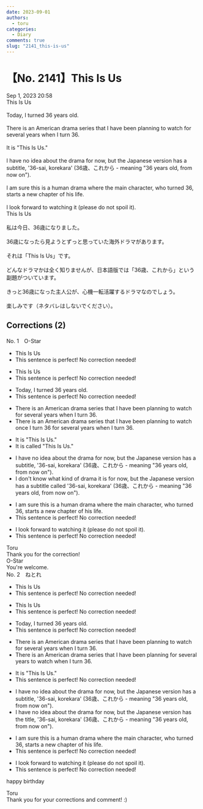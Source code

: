 ```yaml
---
date: 2023-09-01
authors:
  - toru
categories:
  - Diary
comments: true
slug: "2141_this-is-us"
---
```


# 【No. 2141】This Is Us
<div class="date">Sep 1, 2023 20:58</div>
<div id="post"><div id="body_show_ori">
This Is Us<br/><br/>Today, I turned 36 years old.<br/><br/>There is an American drama series that I have been planning to watch for several years when I turn 36.<br/><br/>It is "This Is Us."<br/><br/>I have no idea about the drama for now, but the Japanese version has a subtitle, '36-sai, korekara' (36歳、これから - meaning "36 years old, from now on").<br/><br/>I am sure this is a human drama where the main character, who turned 36, starts a new chapter of his life.<br/><br/>I look forward to watching it (please do not spoil it).
</div></div>

<!-- more -->

<div id="post_ja"><div id="body_show_mo">
This Is Us<br/><br/>私は今日、36歳になりました。<br/><br/>36歳になったら見ようとずっと思っていた海外ドラマがあります。<br/><br/>それは「This Is Us」です。<br/><br/>どんなドラマかは全く知りませんが、日本語版では「36歳、これから」という副題がついています。<br/><br/>きっと36歳になった主人公が、心機一転活躍するドラマなのでしょう。<br/><br/>楽しみです（ネタバレはしないでください）。
</div></div>

## Corrections (2)
<div id="block"><div class="first_name"> No. 1　<span class="just_name">O-Star</span></div><div id="block2">
<ul class="correction_field">
<li class="incorrect">This Is Us</li>
<li class="corrected perfect">This sentence is perfect! No correction needed!</li>
</ul>
<ul class="correction_field">
<li class="incorrect">This Is Us</li>
<li class="corrected perfect">This sentence is perfect! No correction needed!</li>
</ul>
<ul class="correction_field">
<li class="incorrect">Today, I turned 36 years old.</li>
<li class="corrected perfect">This sentence is perfect! No correction needed!</li>
</ul>
<ul class="correction_field">
<li class="incorrect">There is an American drama series that I have been planning to watch for several years when I turn 36.</li>
<li class="corrected correct">
There is an American drama series that I have been planning to watch <span class="f_bold">once I turn 36 </span>for several years <span class="sline"><span class="f_red">when I turn 36</span></span>.
</li>
</ul>
<ul class="correction_field">
<li class="incorrect">It is "This Is Us."</li>
<li class="corrected correct">
It is<span class="f_gray"><span class="f_bold"> called</span></span> "This Is Us."
</li>
</ul>
<ul class="correction_field">
<li class="incorrect">I have no idea about the drama for now, but the Japanese version has a subtitle, '36-sai, korekara' (36歳、これから - meaning "36 years old, from now on").</li>
<li class="corrected correct">
<span class="f_bold">I don't know what kind of drama it is</span> for now, but the Japanese version has a subtitle <span class="f_bold">called</span> '36-sai, korekara' (36歳、これから - meaning "36 years old, from now on").
</li>
</ul>
<ul class="correction_field">
<li class="incorrect">I am sure this is a human drama where the main character, who turned 36, starts a new chapter of his life.</li>
<li class="corrected perfect">This sentence is perfect! No correction needed!</li>
</ul>
<ul class="correction_field">
<li class="incorrect">I look forward to watching it (please do not spoil it).</li>
<li class="corrected perfect">This sentence is perfect! No correction needed!</li>
</ul>
</div><div class="name"><span class="just_name">Toru</span><br>
Thank you for the correction!
</div>
<div class="name"><span class="just_name">O-Star</span><br>
You're welcome.
</div>
</div>
<div id="block"><div class="first_name"> No. 2　<span class="just_name">ねとれ</span></div><div id="block2">
<ul class="correction_field">
<li class="incorrect">This Is Us</li>
<li class="corrected perfect">This sentence is perfect! No correction needed!</li>
</ul>
<ul class="correction_field">
<li class="incorrect">This Is Us</li>
<li class="corrected perfect">This sentence is perfect! No correction needed!</li>
</ul>
<ul class="correction_field">
<li class="incorrect">Today, I turned 36 years old.</li>
<li class="corrected perfect">This sentence is perfect! No correction needed!</li>
</ul>
<ul class="correction_field">
<li class="incorrect">There is an American drama series that I have been planning to watch for several years when I turn 36.</li>
<li class="corrected correct">
There is an American drama series that I have been planning for several years to watch when I turn 36.
</li>
</ul>
<ul class="correction_field">
<li class="incorrect">It is "This Is Us."</li>
<li class="corrected perfect">This sentence is perfect! No correction needed!</li>
</ul>
<ul class="correction_field">
<li class="incorrect">I have no idea about the drama for now, but the Japanese version has a subtitle, '36-sai, korekara' (36歳、これから - meaning "36 years old, from now on").</li>
<li class="corrected correct">
I have no idea about the drama for now, but the Japanese version has the title, '36-sai, korekara' (36歳、これから - meaning "36 years old, from now on").
</li>
</ul>
<ul class="correction_field">
<li class="incorrect">I am sure this is a human drama where the main character, who turned 36, starts a new chapter of his life.</li>
<li class="corrected perfect">This sentence is perfect! No correction needed!</li>
</ul>
<ul class="correction_field">
<li class="incorrect">I look forward to watching it (please do not spoil it).</li>
<li class="corrected perfect">This sentence is perfect! No correction needed!</li>
</ul>
<p class="comment_small">
 happy birthday
</p>

</div><div class="name"><span class="just_name">Toru</span><br>
Thank you for your corrections and comment! :)
</div>
</div>
